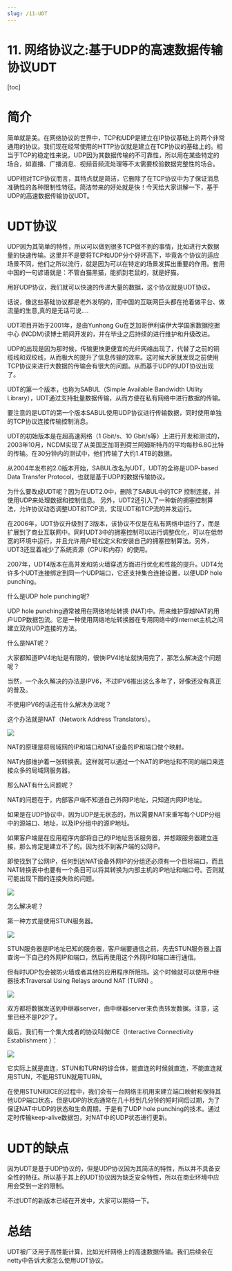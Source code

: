 ```yaml
---
slug: /11-UDT
---
```


# 11. 网络协议之:基于UDP的高速数据传输协议UDT

[toc]

# 简介

简单就是美。在网络协议的世界中，TCP和UDP是建立在IP协议基础上的两个非常通用的协议。我们现在经常使用的HTTP协议就是建立在TCP协议的基础上的。相当于TCP的稳定性来说，UDP因为其数据传输的不可靠性，所以用在某些特定的场合，如直播、广播消息、视频音频流处理等不太需要校验数据完整性的场合。

UDP相对TCP协议而言，其特点就是简洁，它删除了在TCP协议中为了保证消息准确性的各种限制性特征。简洁带来的好处就是快！今天给大家讲解一下，基于UDP的高速数据传输协议UDT。

# UDT协议

UDP因为其简单的特性，所以可以做到很多TCP做不到的事情，比如进行大数据量的快速传输。这里并不是要将TCP和UDP分个好坏高下，毕竟各个协议的适应场景不同，他们之所以流行，就是因为可以在特定的场景发挥出重要的作用。套用中国的一句谚语就是：不管白猫黑猫，能抓到老鼠的，就是好猫。

用好UDP协议，我们就可以快速的传递大量的数据，这个协议就是UDT协议。

话说，像这些基础协议都是老外发明的，而中国的互联网巨头都在抢着做平台、做流量的生意,真的是无话可说....

UDT项目开始于2001年，是由Yunhong Gu在芝加哥伊利诺伊大学国家数据挖掘中心 (NCDM)读博士期间开发的，并在毕业之后持续的进行维护和升级改进。

UDP的出现是因为那时候，传输更快更便宜的光纤网络出现了，代替了之前的铜缆线和双绞线，从而极大的提升了信息传输的效率。这时候大家就发现之前使用TCP协议来进行大数据的传输会有很大的问题。从而基于UDP的UDT协议出现了。

UDT的第一个版本，也称为SABUL（Simple Available Bandwidth Utility Library），UDT通过支持批量数据传输，从而方便在私有网络中进行数据的传输。

要注意的是UDT的第一个版本SABUL使用UDP协议进行传输数据，同时使用单独的TCP协议连接传输控制消息。

UDT的初始版本是在超高速网络（1 Gbit/s、10 Gbit/s等）上进行开发和测试的，2003年10月，NCDM实现了从美国芝加哥到荷兰阿姆斯特丹的平均每秒6.8G比特的传输。在30分钟内的测试中，他们传输了大约1.4TB的数据。

从2004年发布的2.0版本开始，SABUL改名为UDT，UDT的全称是UDP-based Data Transfer Protocol，也就是基于UDP的数据传输协议。

为什么要改成UDT呢？因为在UDT2.0中，删除了SABUL中的TCP 控制连接，并使用UDP来处理数据和控制信息。 另外，UDT2还引入了一种新的拥塞控制算法，允许协议动态调整UDT和TCP流，实现UDT和TCP流的并发运行。

在2006年，UDT协议升级到了3版本，该协议不仅是在私有网络中运行了，而是扩展到了商业互联网中。同时UDT3中的拥塞控制可以进行调整优化，可以在低带宽的环境中运行，并且允许用户轻松定义和安装自己的拥塞控制算法。另外，UDT3还显着减少了系统资源（CPU和内存）的使用。

2007年，UDT4版本在高并发和防火墙穿透方面进行优化和性能的提升。UDT4允许多个UDT连接绑定到同一个UDP端口，它还支持集合连接设置，以便UDP hole punching。

什么是UDP hole punching呢?

UDP hole punching通常被用在网络地址转换 (NAT)中。用来维护穿越NAT的用户UDP数据包流。它是一种使用网络地址转换器在专用网络中的Internet主机之间建立双向UDP连接的方法。

什么是NAT呢？

大家都知道IPV4地址是有限的，很快IPV4地址就快用完了，那怎么解决这个问题呢？

当然，一个永久解决的办法是IPV6，不过IPV6推出这么多年了，好像还没有真正的普及。

不使用IPV6的话还有什么解决办法呢？

这个办法就是NAT（Network Address Translators）。

![](https://img-blog.csdnimg.cn/20200617171736331.png)

NAT的原理是将局域网的IP和端口和NAT设备的IP和端口做个映射。

NAT内部维护着一张转换表。这样就可以通过一个NAT的IP地址和不同的端口来连接众多的局域网服务器。

那么NAT有什么问题呢？

NAT的问题在于，内部客户端不知道自己外网IP地址，只知道内网IP地址。

如果是在UDP协议中，因为UDP是无状态的，所以需要NAT来重写每个UDP分组中的源端口、地址，以及IP分组中的源IP地址。

如果客户端是在应用程序内部将自己的IP地址告诉服务器，并想跟服务器建立连接，那么肯定是建立不了的。因为找不到客户端的公网IP。

即使找到了公网IP，任何到达NAT设备外网IP的分组还必须有一个目标端口，而且NAT转换表中也要有一个条目可以将其转换为内部主机的IP地址和端口号。否则就可能出现下图的连接失败的问题。

![](https://img-blog.csdnimg.cn/2020061717421463.png)

怎么解决呢？

第一种方式是使用STUN服务器。

![](https://img-blog.csdnimg.cn/20200617175249237.png)

STUN服务器是IP地址已知的服务器，客户端要通信之前，先去STUN服务器上面查询一下自己的外网IP和端口，然后再使用这个外网IP和端口进行通信。

但有时UDP包会被防火墙或者其他的应用程序所阻挡。这个时候就可以使用中继器技术Traversal Using Relays around NAT (TURN) 。

![](https://img-blog.csdnimg.cn/20200617175739225.png)

双方都将数据发送到中继器server，由中继器server来负责转发数据。注意，这里已经不是P2P了。

最后，我们有一个集大成者的协议叫做ICE（Interactive Connectivity Establishment ）：

![](https://img-blog.csdnimg.cn/20200617180143971.png)

它实际上就是直连，STUN和TURN的综合体，能直连的时候就直连，不能直连就用STUN，不能用STUN就用TURN。

在使用STUN和ICE的过程中，我们会有一台网络主机用来建立端口映射和保持其他UDP端口状态，但是UDP的状态通常在几十秒到几分钟的短时间后过期，为了保证NAT中UDP的状态和生命周期，于是有了UDP hole punching的技术。通过定时传输keep-alive数据包，对NAT中的UDP状态进行更新。

# UDT的缺点

因为UDT是基于UDP协议的，但是UDP协议因为其简洁的特性，所以并不具备安全性的特征。所以基于其上的UDT协议因为缺乏安全特性，所以在商业环境中应用会受到一定的限制。

不过UDT的新版本已经在开发中，大家可以期待一下。

# 总结

UDT被广泛用于高性能计算，比如光纤网络上的高速数据传输。我们后续会在netty中告诉大家怎么使用UDT协议。






